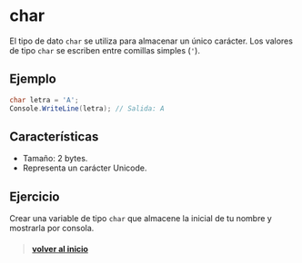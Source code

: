 # **char**

El tipo de dato `char` se utiliza para almacenar un único carácter. Los valores de tipo `char` se escriben entre comillas simples (`'`).

## Ejemplo

```csharp
char letra = 'A';
Console.WriteLine(letra); // Salida: A
```

## Características

- Tamaño: 2 bytes.
- Representa un carácter Unicode.

## Ejercicio

Crear una variable de tipo `char` que almacene la inicial de tu nombre y mostrarla por consola.

> #### [volver al inicio](../../README.md)
